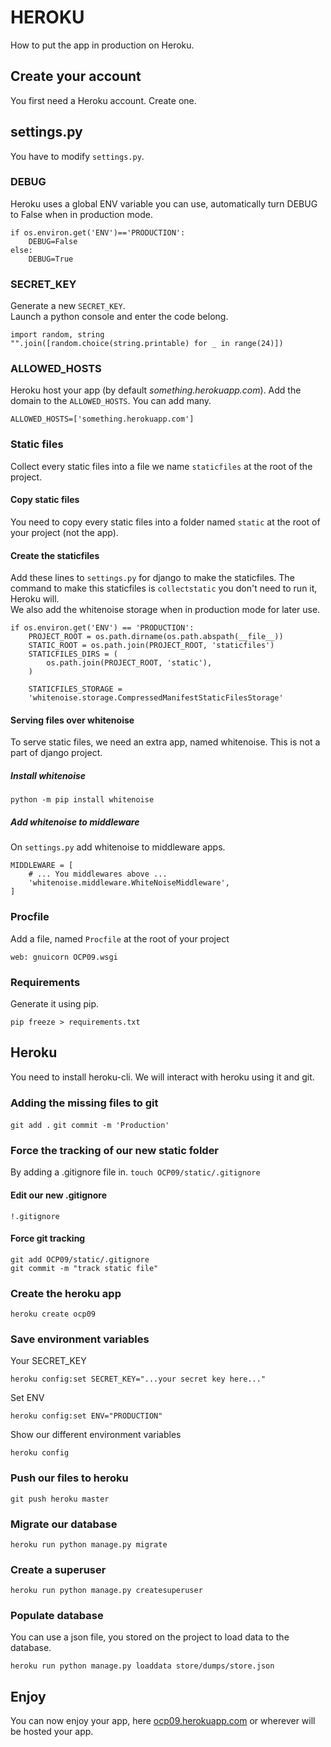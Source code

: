 # HEROKU
How to put the app in production on Heroku.
## Create your account
You first need a Heroku account. Create one.
## settings.py
You have to modify `settings.py`.
### DEBUG
Heroku uses a global ENV variable you can use, automatically turn DEBUG to False
when in production mode.
```python3
if os.environ.get('ENV')=='PRODUCTION':
    DEBUG=False
else:
    DEBUG=True
```
### SECRET_KEY
Generate a new `SECRET_KEY`.  
Launch a python console and enter the code belong.
```python3
import random, string
"".join([random.choice(string.printable) for _ in range(24)])
```

[comment]: <> (Replace the `SECRET_KEY` in your `settings.py`.)

### ALLOWED_HOSTS
Heroku host your app (by default <i>something.herokuapp.com</i>).
Add the domain to the `ALLOWED_HOSTS`. You can add many.
```python3
ALLOWED_HOSTS=['something.herokuapp.com']
```
### Static files
Collect every static files into a file we name `staticfiles` at the root of the
project.  
#### Copy static files
You need to copy every static files into a folder named `static` at the root of
your project (not the app).
#### Create the staticfiles
Add these lines to `settings.py` for django to make the staticfiles. The command
to make this staticfiles is `collectstatic` you don't need to run it, Heroku
will.  
We also add the whitenoise storage when in production mode for later use.  
```python3
if os.environ.get('ENV') == 'PRODUCTION':
    PROJECT_ROOT = os.path.dirname(os.path.abspath(__file__))
    STATIC_ROOT = os.path.join(PROJECT_ROOT, 'staticfiles')
    STATICFILES_DIRS = (
        os.path.join(PROJECT_ROOT, 'static'),
    )
    
    STATICFILES_STORAGE =
    'whitenoise.storage.CompressedManifestStaticFilesStorage'
```
#### Serving files over whitenoise
To serve static files, we need an extra app, named whitenoise. This is not a
part of django project.
##### Install whitenoise
`python -m pip install whitenoise`
##### Add whitenoise to middleware
On `settings.py` add whitenoise to middleware apps.
```python3
MIDDLEWARE = [
    # ... You middlewares above ...
    'whitenoise.middleware.WhiteNoiseMiddleware',
]
```
### Procfile
Add a file, named `Procfile` at the root of your project
```Procfile
web: gnuicorn OCP09.wsgi
```
### Requirements
Generate it using pip.
```shell
pip freeze > requirements.txt
```
## Heroku
You need to install heroku-cli. We will interact with heroku using it and git.
### Adding the missing files to git
`git add .`
`git commit -m 'Production'`
### Force the tracking of our new static folder
By adding a .gitignore file in.
`touch OCP09/static/.gitignore`
#### Edit our new .gitignore
```gitignore
!.gitignore
```
#### Force git tracking
```shell
git add OCP09/static/.gitignore
git commit -m "track static file"
```
### Create the heroku app
```shell
heroku create ocp09
```
### Save environment variables
Your SECRET_KEY
```shell
heroku config:set SECRET_KEY="...your secret key here..."
```
Set ENV
```shell
heroku config:set ENV="PRODUCTION"
```
Show our different environment variables
```shell
heroku config
```
### Push our files to heroku
```shell
git push heroku master
```
### Migrate our database
```shell
heroku run python manage.py migrate
```
### Create a superuser
```shell
heroku run python manage.py createsuperuser
```
### Populate database
You can use a json file, you stored on the project to load data to the database.
```shell
heroku run python manage.py loaddata store/dumps/store.json
```
## Enjoy
You can now enjoy your app, here
[ocp09.herokuapp.com](https://ocp09.herokuapp.com/) or wherever will be hosted
your app.